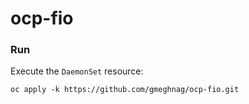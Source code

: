 # ocp-fio


### Run
Execute the `DaemonSet` resource:
```
oc apply -k https://github.com/gmeghnag/ocp-fio.git
```
